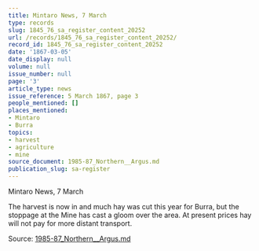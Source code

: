 ```yaml
---
title: Mintaro News, 7 March
type: records
slug: 1845_76_sa_register_content_20252
url: /records/1845_76_sa_register_content_20252/
record_id: 1845_76_sa_register_content_20252
date: '1867-03-05'
date_display: null
volume: null
issue_number: null
page: '3'
article_type: news
issue_reference: 5 March 1867, page 3
people_mentioned: []
places_mentioned:
- Mintaro
- Burra
topics:
- harvest
- agriculture
- mine
source_document: 1985-87_Northern__Argus.md
publication_slug: sa-register
---
```


Mintaro News, 7 March

The harvest is now in and much hay was cut this year for Burra, but the stoppage at the Mine has cast a gloom over the area.  At present prices hay will not pay for more distant transport.

Source: [1985-87_Northern__Argus.md](/downloads/markdown/1985-87_Northern__Argus.md)
